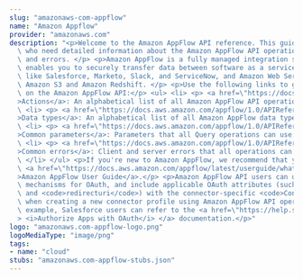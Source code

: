 ```yaml
---
slug: "amazonaws-com-appflow"
name: "Amazon Appflow"
provider: "amazonaws.com"
description: "<p>Welcome to the Amazon AppFlow API reference. This guide is for developers\
  \ who need detailed information about the Amazon AppFlow API operations, data types,\
  \ and errors. </p> <p>Amazon AppFlow is a fully managed integration service that\
  \ enables you to securely transfer data between software as a service (SaaS) applications\
  \ like Salesforce, Marketo, Slack, and ServiceNow, and Amazon Web Services like\
  \ Amazon S3 and Amazon Redshift. </p> <p>Use the following links to get started\
  \ on the Amazon AppFlow API:</p> <ul> <li> <p> <a href=\"https://docs.aws.amazon.com/appflow/1.0/APIReference/API_Operations.html\"\
  >Actions</a>: An alphabetical list of all Amazon AppFlow API operations.</p> </li>\
  \ <li> <p> <a href=\"https://docs.aws.amazon.com/appflow/1.0/APIReference/API_Types.html\"\
  >Data types</a>: An alphabetical list of all Amazon AppFlow data types.</p> </li>\
  \ <li> <p> <a href=\"https://docs.aws.amazon.com/appflow/1.0/APIReference/CommonParameters.html\"\
  >Common parameters</a>: Parameters that all Query operations can use.</p> </li>\
  \ <li> <p> <a href=\"https://docs.aws.amazon.com/appflow/1.0/APIReference/CommonErrors.html\"\
  >Common errors</a>: Client and server errors that all operations can return.</p>\
  \ </li> </ul> <p>If you're new to Amazon AppFlow, we recommend that you review the\
  \ <a href=\"https://docs.aws.amazon.com/appflow/latest/userguide/what-is-appflow.html\"\
  >Amazon AppFlow User Guide</a>.</p> <p>Amazon AppFlow API users can use vendor-specific\
  \ mechanisms for OAuth, and include applicable OAuth attributes (such as <code>auth-code</code>\
  \ and <code>redirecturi</code>) with the connector-specific <code>ConnectorProfileProperties</code>\
  \ when creating a new connector profile using Amazon AppFlow API operations. For\
  \ example, Salesforce users can refer to the <a href=\"https://help.salesforce.com/articleView?id=remoteaccess_authenticate.htm\"\
  > <i>Authorize Apps with OAuth</i> </a> documentation.</p>"
logo: "amazonaws.com-appflow-logo.png"
logoMediaType: "image/png"
tags:
- name: "cloud"
stubs: "amazonaws.com-appflow-stubs.json"
---
```

